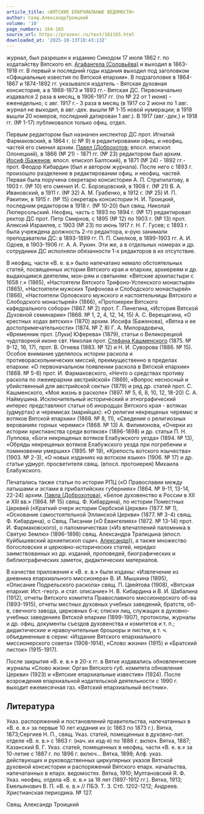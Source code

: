 ```yaml
---
article_title: «ВЯТСКИЕ ЕПАРХИАЛЬНЫЕ ВЕДОМОСТИ»
author: Свящ.АлександрТроицкий
volume: '10'
page_numbers: 164-165
source_url: https://pravenc.ru/text/161165.html
downloaded_at: '2025-10-13T10:43:13Z'
---
```


журнал, был разрешен к изданию Синодом 17 июля 1862 г. по ходатайству Вятского еп. [Агафангела (Соловьёва)](<https://pravenc.ru/text/Агафангела (Соловьёва).html>) и выходил в 1863-1918 гг. В первый и последний годы издания выходил под заголовком «Официальные известия по Вятской епархии». В подзаголовке в 1864-1867 и 1874-1892 гг. указывался издатель - Вятская духовная консистория, а в 1868-1873 и 1893 гг.- Вятская ДС. Первоначально издавался 2 раза в месяц, в 1906-1917 гг. (по № 22 от 1 июня) - еженедельно, с авг. 1917 г.- 3 раза в месяц (в 1917 со 2 июня по 1 авг. журнал не выходил, в авг.-дек. вышли № 1-15 новой нумерации; в 1918 вышли 20 номеров, последний датирован 1 авг.). В 1917 (авг.-дек.) и 1918 гг. (№ 1-17) публиковался только офиц. отдел.

Первым редактором был назначен инспектор ДС прот. Игнатий Фармаковский, в 1864 г. (с № 9) в редактировании офиц. и неофиц. частей его сменил архим. [Павел (Доброхотов](<https://pravenc.ru/text/Павел (Доброхотов.html>); впосл. епископ Олонецкий), в 1866 (№ 21) - 1871 гг. (№ 23) редактором был архим. [Иосиф (Баженов](<https://pravenc.ru/text/Иосиф (Баженов.html>); впосл. епископ Балтский), в 1871 (№ 24) - 1892 гг.- прот. Феодор Кибардин (был и автором журнала). После него с 1893 г. произошло разделение в редактировании офиц. и неофиц. частей. Первая была поручена секретарю консистории А. П. Стратилатову, в 1903 г. (№ 10) его сменил И. С. Борзецовский, в 1908 г. (№ 21) В. А. Ивановский, в 1911 г. (№ 32) А. М. Грабенко, в 1912 г. (№ 25) И. П. Ракитин, в 1915 г. (№ 15) секретарь консистории Н. И. Троицкий, последним редактором в 1918 г. (№ 10-20) был свящ. Николай Люперсольский. Неофиц. часть с 1893 по 1894 г. (№ 17) редактировал ректор ДС прот. Петр Смирнов, с 1895 (№ 12) по 1903 г. (№ 13) прот. Алексий Израилев, с 1903 (№ 23) по июнь 1917 г. Н. Г. Гусев; с 1893 г. была учреждена должность 2-го редактора, к-рую занимали преподаватели ДС: в 1893-1899 гг. П. П. Смелков, в 1899-1903 гг. А. И. Одоев, в 1903-1906 гг. А. А. Рукин. Эти же, а в отдельных номерах и др. сотрудники ДС исполняли обязанности 1-х редакторов в их отсутствие.

В неофиц. части «В. е. в.» было напечатано немало обстоятельных статей, посвященных истории Вятского края и епархии, архиереям и др. выдающимся деятелям, мон-рям и святыням: «Вятские архипастыри с 1658 г.» (1865), «Настоятели Вятского Трифоно-Успенского монастыря» (1865), «Настоятели мужских Трифонова и Слободского монастырей» (1866), «Настоятели Орловского мужского и настоятельницы Вятского и Слободского монастырей» (1866), «Протоиереи Вятского кафедрального собора» (1867. № 2) прот. Г. Пинегина, «История Вятской Духовной семинарии» (1868. № 1, 2, 4, 12, 14, 15) А. С. Верещагина, «О крестных ходах вятских» (1870) архим. Иосифа (Баженова), «Вятка и ее достопримечательности» (1874. № 7, 8) Г. А. Милорадовича, «Временник прот. [Луки] Юферева» (1879), статьи о Великорецкой чудотворной иконе свт. Николая прот. [Стефана Кашменского](<https://pravenc.ru/text/Стефана Кашменского.html>) (1875. № 9-12, 16, 17), прот. В. Огнева (1883. № 12) и Н. И. Суворова (1886. № 15). Особое внимание уделялось истории раскола и противораскольнических миссий, преимущественно в пределах епархии: «О первоначальном появлении раскола в Вятской епархии» (1868. № 5-6) прот. И. Фармаковского, «Нечто о средствах противу раскола по лжеиерархии австрийской» (1869), «Вопрос несносный и убийственный для австрийской секты» (1879) и ряд др. статей прот. С. Кашменского, «Моя жизнь в расколе» (1897. № 5, 6, 8, 10, 12, 18-20) С. А. Наймушина. Исключительный исторический и этнографический интерес представляют статьи об инородцах Вятского края - вотяках (удмуртах) и черемисах (марийцах): «О религии некрещеных черемис и вотяков Вятской епархии» (1868. № 8, 11), «Сведения о религиозных верованиях горных черемис» (1868. № 13) А. Филимонова, «Очерки из истории христианства среди вотяков» (1896-1898) и др. статьи П. Н. Луппова, «Боги некрещеных вотяков Елабужского уезда» (1894. № 13), «Обряды некрещеных вотяков Елабужского уезда при погребении и поминовении умерших» (1895. № 19), «Крепость вотского язычества» (1903. № 2-3), «О новых изданиях на вотском языке» (1906. № 17) и др. статьи удмурт. просветителя свящ. (впосл. протоиерея) Михаила Елабужского.

Печатались также статьи по истории РПЦ («О Православии между латышами и эстами в прибалтийских губерниях» (1864. № 9-11, 13-14, 22-24) архим. [Павла (Доброхотова)](<https://pravenc.ru/text/Павла (Доброхотова).html>), «Белое духовенство в России в XII и XIII вв.» (1864. № 15) свящ. Ф. Кибардина), по истории Поместных Церквей («Краткий очерк истории Сербской Церкви» (1877. № 1), «Основание самостоятельной Эллинской Церкви» (1877. № 3-4) свящ. Ф. Кибардина), о Свящ. Писании («О Евангелиях» (1872. № 13-14) прот. И. Фармаковского), о паломничествах («Из впечатлений паломника в Святую Землю» (1896-1898) свящ. Александра Трапицына (впосл. Куйбышевский архиепископ сщмч. [Александр](https://pravenc.ru/text/Александр.html))), а также множество богословских и церковно-исторических статей, нередко заимствованных из др. изданий, проповедей, биографических и библиографических заметок, дидактических материалов.

В качестве приложения к «В. е. в.» были изданы: «Извлечение из дневника епархиального миссионера» В. И. Мышкина (1895), «Описание Подрельского раскола» свящ. П. Цвейтова (1908), «Вятская епархия: Ист.-геогр. и стат. описание» Н. В. Кибардина и В. И. Шабалина (1912), отчеты Вятского комитета Православного миссионерского об-ва (1893-1915), отчеты местных духовных учебных заведений, братств, об-в, свечного завода, церковных б-к; списки лиц, служащих в духовно-учебных заведениях Вятской епархии (1899-1907), протоколы, журналы и др. офиц. документы съездов духовенства и комитетов и т. п.; дидактические и нравоучительные брошюры и листки, в т. ч. объединенные в серии: «Издание Вятского епархиального миссионерского совета» (1908-1914), «Слово жизни» (1915) и «Братский листок» (1915-1917).

После закрытия «В. е. в.» в 20-х гг. в Вятке издавались обновленческие журналы «Слово жизни: Орган Вятского губ. комитета обновления Церкви» (1923) и «Вятские епархиальные известия» (1924). После возрождения епархиальной издательской деятельности с 1990 г. выходит ежемесячная газ. «Вятский епархиальный вестник».

## Литература

Указ. распоряжений и постановлений правительства, напечатанных в «В. е. в.» за первые 10 лет издания их (с 1863 по 1873 г.). Вятка, 1873;Сергиев Н. П., свящ. Указ. статей, помещенных в духовно-лит. отделе «В. е. в.» с 1863 г. (нач. их изд-я) по 1886 г. включ. Вятка, 1887; Казанский В. Г. Указ. статей, помещенных в неофиц. части «В. е. в.» за 10-летие с 1887 г. по 1896 г. включ… Вятка, 1898; Алф. указ. действующих и руководственных циркулярных указов Вятской духовной консистории и распоряжений Вятского епарх. начальства, напечатанных в епарх. ведомостях. Вятка, 1910; Мултановский Я. Ф. Указ. неофиц. отдела «В. е. в.» за 16 лет (1897-1912 гг.). Вятка, 1913; Емельянович В. П. «В. е. в.» // ПБЭ. Т. 3. Стб. 1202-1212; Андреев. Христианская периодика. № 127.

Свящ.  Александр   Троицкий
